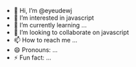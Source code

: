 - 👋 Hi, I’m @eyeudewj
- 👀 I’m interested in javascript
- 🌱 I’m currently learning ...
- 💞️ I’m looking to collaborate on javascript
- 📫 How to reach me ...
- 😄 Pronouns: ...
- ⚡ Fun fact: ...

<!---
eyeudewj/eyeudewj is a ✨ special ✨ repository because its `README.md` (this file) appears on your GitHub profile.
You can click the Preview link to take a look at your changes.
--->
